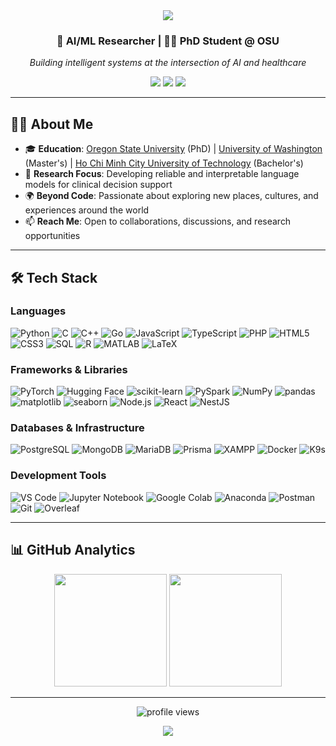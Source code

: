 <div align="center">
  <img src="https://capsule-render.vercel.app/api?type=waving&color=gradient&height=200&section=header&text=Hi,%20I'm%20Phat!&fontSize=80&fontAlignY=35&animation=fadeIn&fontColor=fff" />
</div>

<h3 align="center">🤖 AI/ML Researcher | 👨‍🎓 PhD Student @ OSU</h3>
<p align="center">
  <em>Building intelligent systems at the intersection of AI and healthcare</em>
</p>

<p align="center">
  <a href="https://trantphat.github.io"><img src="https://img.shields.io/badge/-Portfolio-000000?style=for-the-badge&logo=github&logoColor=white"/></a>
  <a href="https://linkedin.com/in/trantphat"><img src="https://img.shields.io/badge/-LinkedIn-0077B5?style=for-the-badge&logo=Linkedin&logoColor=white"/></a>
  <a href="mailto:phat.tran.k19@gmail.com"><img src="https://img.shields.io/badge/-Email-D14836?style=for-the-badge&logo=Gmail&logoColor=white"/></a>
</p>

---

## 👨‍💻 About Me
- 🎓 **Education**: [Oregon State University](https://oregonstate.edu/) (PhD) | [University of Washington](https://www.washington.edu/) (Master's) | [Ho Chi Minh City University of Technology](https://hcmut.edu.vn/en) (Bachelor's)
- 🔬 **Research Focus**: Developing reliable and interpretable language models for clinical decision support
- 🌍 **Beyond Code**: Passionate about exploring new places, cultures, and experiences around the world
- 📫 **Reach Me**: Open to collaborations, discussions, and research opportunities

---

## 🛠️ Tech Stack
### Languages
<p align="left">
  <img src="https://img.shields.io/badge/Python-3670A0?style=flat-square&logo=python&logoColor=ffdd54" alt="Python"/>
  <img src="https://img.shields.io/badge/C-%2300599C.svg?style=flat-square&logo=c&logoColor=white" alt="C"/>
  <img src="https://img.shields.io/badge/C++-%2300599C.svg?style=flat-square&logo=c%2B%2B&logoColor=white" alt="C++"/>
  <img src="https://img.shields.io/badge/Go-%2300ADD8.svg?style=flat-square&logo=go&logoColor=white" alt="Go"/>
  <img src="https://img.shields.io/badge/JavaScript-%23323330.svg?style=flat-square&logo=javascript&logoColor=%23F7DF1E" alt="JavaScript"/>
  <img src="https://img.shields.io/badge/TypeScript-%23007ACC.svg?style=flat-square&logo=typescript&logoColor=white" alt="TypeScript"/>
  <img src="https://img.shields.io/badge/PHP-%23777BB4.svg?style=flat-square&logo=php&logoColor=white" alt="PHP"/>
  <img src="https://img.shields.io/badge/HTML5-%23E34F26.svg?style=flat-square&logo=html5&logoColor=white" alt="HTML5"/>
  <img src="https://img.shields.io/badge/CSS3-%231572B6.svg?style=flat-square&logo=css3&logoColor=white" alt="CSS3"/>
  <img src="https://img.shields.io/badge/SQL-%2307405e.svg?style=flat-square&logo=mysql&logoColor=white" alt="SQL"/>
  <img src="https://img.shields.io/badge/R-%23276DC3.svg?style=flat-square&logo=r&logoColor=white" alt="R"/>
  <img src="https://img.shields.io/badge/MATLAB-%23e16737.svg?style=flat-square&logo=Mathworks&logoColor=white" alt="MATLAB"/>
  <img src="https://img.shields.io/badge/LaTeX-%23008080.svg?style=flat-square&logo=latex&logoColor=white" alt="LaTeX"/>
</p>

### Frameworks & Libraries
<p align="left">
  <img src="https://img.shields.io/badge/PyTorch-%23EE4C2C.svg?style=flat-square&logo=pytorch&logoColor=white" alt="PyTorch"/>
  <img src="https://img.shields.io/badge/Hugging%20Face-%23FFD54F.svg?style=flat-square&logo=huggingface&logoColor=%2320232a" alt="Hugging Face"/>
  <img src="https://img.shields.io/badge/scikit--learn-%23F7931E.svg?style=flat-square&logo=scikit-learn&logoColor=white" alt="scikit-learn"/>
  <img src="https://img.shields.io/badge/PySpark-E25A1C?style=flat-square&logo=apache-spark&logoColor=white" alt="PySpark"/>
  <img src="https://img.shields.io/badge/NumPy-4D77CF?style=flat-square&logo=numpy&logoColor=white" alt="NumPy"/>
  <img src="https://img.shields.io/badge/pandas-%23150458.svg?style=flat-square&logo=pandas&logoColor=white" alt="pandas"/>
  <img src="https://img.shields.io/badge/matplotlib-%23ffffff.svg?style=flat-square&logo=Matplotlib&logoColor=black" alt="matplotlib"/>
  <img src="https://img.shields.io/badge/seaborn-%23444876.svg?style=flat-square&logo=python&logoColor=white" alt="seaborn"/>
  <img src="https://img.shields.io/badge/Node.js-6DA55F?style=flat-square&logo=node.js&logoColor=white" alt="Node.js"/>
  <img src="https://img.shields.io/badge/React-%2320232a.svg?style=flat-square&logo=react&logoColor=%2361DAFB" alt="React"/>
  <img src="https://img.shields.io/badge/NestJS-%23E0234E.svg?style=flat-square&logo=nestjs&logoColor=white" alt="NestJS"/>
</p>

### Databases & Infrastructure
<p align="left">
  <img src="https://img.shields.io/badge/PostgreSQL-%23336791.svg?style=flat-square&logo=postgresql&logoColor=%23FFFFFF" alt="PostgreSQL"/>
  <img src="https://img.shields.io/badge/MongoDB-%2347A248.svg?style=flat-square&logo=mongodb&logoColor=%23FFFFFF" alt="MongoDB"/>
  <img src="https://img.shields.io/badge/MariaDB-003545?style=flat-square&logo=mariadb&logoColor=white" alt="MariaDB"/>
  <img src="https://img.shields.io/badge/Prisma-3982CE?style=flat-square&logo=prisma&logoColor=%23FFFFFF" alt="Prisma"/>
  <img src="https://img.shields.io/badge/XAMPP-F37623?style=flat-square&logo=xampp&logoColor=white" alt="XAMPP"/>
  <img src="https://img.shields.io/badge/Docker-%230db7ed.svg?style=flat-square&logo=docker&logoColor=%23FFFFFF" alt="Docker"/>
  <img src="https://img.shields.io/badge/K9s-326CE5?style=flat-square&logo=kubernetes&logoColor=white" alt="K9s"/>
</p>

### Development Tools
<p align="left">
  <img src="https://img.shields.io/badge/Visual%20Studio%20Code-0078d7.svg?style=flat-square&logo=visual-studio-code&logoColor=white" alt="VS Code"/>
  <img src="https://img.shields.io/badge/Jupyter%20Notebook-%23F37626.svg?style=flat-square&logo=jupyter&logoColor=white" alt="Jupyter Notebook"/>
  <img src="https://img.shields.io/badge/Google%20Colab-F9AB00?style=flat-square&logo=googlecolab&logoColor=white" alt="Google Colab"/>
  <img src="https://img.shields.io/badge/Anaconda-%2344A833.svg?style=flat-square&logo=anaconda&logoColor=white" alt="Anaconda"/>
  <img src="https://img.shields.io/badge/Postman-FF6C37?style=flat-square&logo=postman&logoColor=white" alt="Postman"/>
  <img src="https://img.shields.io/badge/Git-%23F05033.svg?style=flat-square&logo=git&logoColor=%23FFFFFF" alt="Git"/>
  <img src="https://img.shields.io/badge/Overleaf-4DA64D?style=flat-square&logo=overleaf&logoColor=white" alt="Overleaf"/>
</p>

---

## 📊 GitHub Analytics

<p align="center">
  <img height="180em" src="https://github-readme-stats.vercel.app/api?username=trantphat&show_icons=true&theme=one_dark_pro&include_all_commits=true&count_private=true&hide_border=true"/>
  <img height="180em" src="https://github-readme-stats.vercel.app/api/top-langs/?username=trantphat&layout=compact&langs_count=8&theme=one_dark_pro&hide_border=true"/>
</p>

---

<p align="center">
  <img src="https://komarev.com/ghpvc/?username=trantphat&label=Profile%20Views&color=0e75b6&style=flat-square" alt="profile views" />
</p>

<div align="center">
  <img src="https://capsule-render.vercel.app/api?type=waving&color=gradient&height=100&section=footer"/>
</div>
